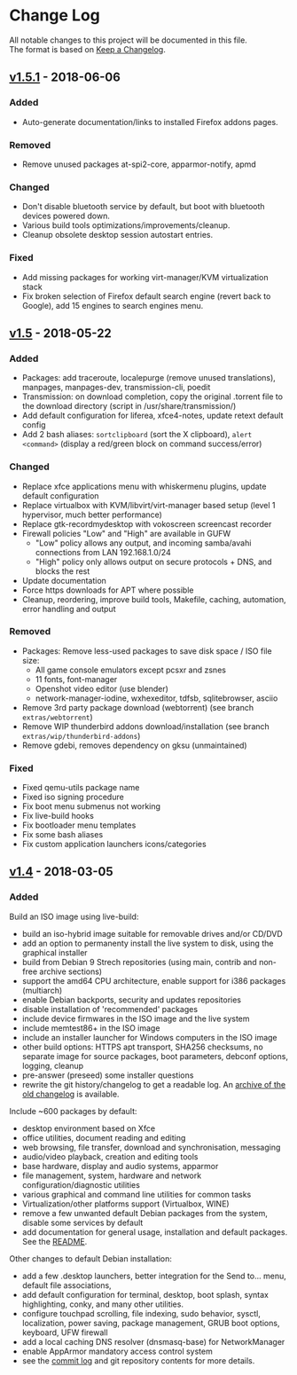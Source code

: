 # Change Log

All notable changes to this project will be documented in this file.  
The format is based on [Keep a Changelog](http://keepachangelog.com/).

## [v1.5.1](https://github.com/nodiscc/dbu/releases/tag/1.5.1) - 2018-06-06

### Added
 * Auto-generate documentation/links to installed Firefox addons pages.

### Removed
 * Remove unused packages at-spi2-core, apparmor-notify, apmd

### Changed
 * Don't disable bluetooth service by default, but boot with bluetooth devices powered down.
 * Various build tools optimizations/improvements/cleanup.
 * Cleanup obsolete desktop session autostart entries.

### Fixed
 * Add missing packages for working virt-manager/KVM virtualization stack
 * Fix broken selection of Firefox default search engine (revert back to Google), add 15 engines to search engines menu.


## [v1.5](https://github.com/nodiscc/dbu/releases/tag/1.5) - 2018-05-22

### Added

 * Packages: add traceroute, localepurge (remove unused translations), manpages, manpages-dev, transmission-cli, poedit
 * Transmission: on download completion, copy the original .torrent file to the download directory (script in /usr/share/transmission/)
 * Add default configuration for liferea, xfce4-notes, update retext default config
 * Add 2 bash aliases: `sortclipboard` (sort the X clipboard), `alert <command>` (display a red/green block on command success/error)

### Changed

 * Replace xfce applications menu with whiskermenu plugins, update default configuration
 * Replace virtualbox with KVM/libvirt/virt-manager based setup (level 1 hypervisor, much better performance)
 * Replace gtk-recordmydesktop with vokoscreen screencast recorder
 * Firewall policies "Low" and "High" are available in GUFW
   * "Low" policy allows any output, and incoming samba/avahi connections from LAN 192.168.1.0/24
   * "High" policy only allows output on secure protocols + DNS, and blocks the rest
 * Update documentation
 * Force https downloads for APT where possible
 * Cleanup, reordering, improve build tools, Makefile, caching, automation, error handling and output

### Removed

 * Packages: Remove less-used packages to save disk space / ISO file size: 
   * All game console emulators except pcsxr and zsnes
   * 11 fonts, font-manager
   * Openshot video editor (use blender)
   * network-manager-iodine, wxhexeditor, tdfsb, sqlitebrowser, asciio
 * Remove 3rd party package download (webtorrent) (see branch `extras/webtorrent`)
 * Remove WIP thunderbird addons download/installation (see branch `extras/wip/thunderbird-addons`)
 * Remove gdebi, removes dependency on gksu (unmaintained)

### Fixed

 * Fixed qemu-utils package name
 * Fixed iso signing procedure
 * Fix boot menu submenus not working
 * Fix live-build hooks
 * Fix bootloader menu templates
 * Fix some bash aliases
 * Fix custom application launchers icons/categories

## [v1.4](https://github.com/nodiscc/dbu/releases/tag/1.4) - 2018-03-05

### Added

Build an ISO image using live-build:
 - build an iso-hybrid image suitable for removable drives and/or CD/DVD
 - add an option to permanenty install the live system to disk, using the graphical installer
 - build from Debian 9 Strech repositories (using main, contrib and non-free archive sections)
 - support the amd64 CPU architecture, enable support for i386 packages (multiarch)
 - enable Debian backports, security and updates repositories
 - disable installation of 'recommended' packages
 - include device firmwares in the ISO image and the live system
 - include memtest86+ in the ISO image
 - include an installer launcher for Windows computers in the ISO image
 - other build options: HTTPS apt transport, SHA256 checksums, no separate image for source packages, boot parameters, debconf options, logging, cleanup
 - pre-answer (preseed) some installer questions
 - rewrite the git history/changelog to get a readable log. An [archive of the old changelog](https://github.com/dbu/blob/master/doc/changelog-archive.md) is available.

Include ~600 packages by default:
 - desktop environment based on Xfce
 - office utilities, document reading and editing
 - web browsing, file transfer, download and synchronisation, messaging
 - audio/video playback, creation and editing tools
 - base hardware, display and audio systems, apparmor
 - file management, system, hardware and network configuration/diagnostic utilities
 - various graphical and command line utilities for common tasks
 - Virtualization/other platforms support (Virtualbox, WINE)
 - remove a few unwanted default Debian packages from the system, disable some services by default
 - add documentation for general usage, installation and default packages. See the [README](https:/github.com/nodiscc/dbu/blob/master/README.md).

Other changes to default Debian installation:
 - add a few .desktop launchers, better integration for the Send to... menu, default file associations, 
 - add default configuration for terminal, desktop, boot splash, syntax highlighting, conky, and many other utilities.
 - configure touchpad scrolling, file indexing, sudo behavior, sysctl, localization, power saving, package management, GRUB boot options, keyboard, UFW firewall
 - add a local caching DNS resolver (dnsmasq-base) for NetworkManager
 - enable AppArmor mandatory access control system
 - see the [commit log](https://github.com/nodiscc/dbu/commits) and git repository contents for more details.

<!--
### Added
### Changed
### Removed
### Fixed
### Security
### Deprecated
-->
